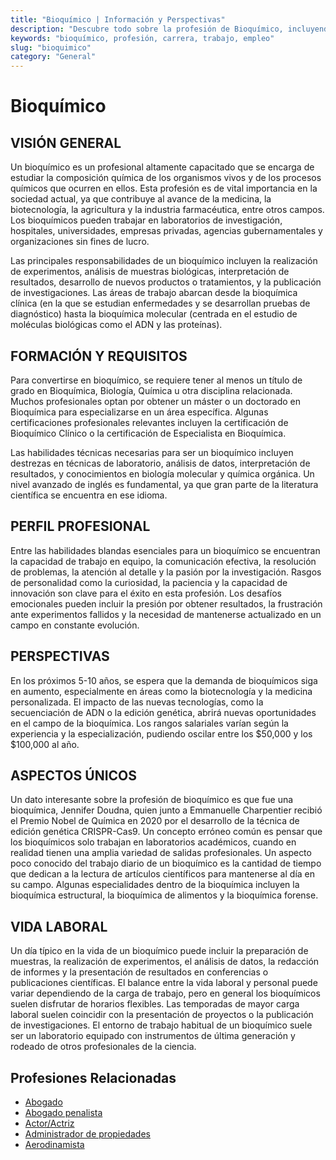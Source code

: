 ```yaml
---
title: "Bioquímico | Información y Perspectivas"
description: "Descubre todo sobre la profesión de Bioquímico, incluyendo responsabilidades, requisitos y oportunidades."
keywords: "bioquímico, profesión, carrera, trabajo, empleo"
slug: "bioquimico"
category: "General"
---
```


# Bioquímico

## VISIÓN GENERAL

Un bioquímico es un profesional altamente capacitado que se encarga de estudiar la composición química de los organismos vivos y de los procesos químicos que ocurren en ellos. Esta profesión es de vital importancia en la sociedad actual, ya que contribuye al avance de la medicina, la biotecnología, la agricultura y la industria farmacéutica, entre otros campos. Los bioquímicos pueden trabajar en laboratorios de investigación, hospitales, universidades, empresas privadas, agencias gubernamentales y organizaciones sin fines de lucro.

Las principales responsabilidades de un bioquímico incluyen la realización de experimentos, análisis de muestras biológicas, interpretación de resultados, desarrollo de nuevos productos o tratamientos, y la publicación de investigaciones. Las áreas de trabajo abarcan desde la bioquímica clínica (en la que se estudian enfermedades y se desarrollan pruebas de diagnóstico) hasta la bioquímica molecular (centrada en el estudio de moléculas biológicas como el ADN y las proteínas).

## FORMACIÓN Y REQUISITOS

Para convertirse en bioquímico, se requiere tener al menos un título de grado en Bioquímica, Biología, Química u otra disciplina relacionada. Muchos profesionales optan por obtener un máster o un doctorado en Bioquímica para especializarse en un área específica. Algunas certificaciones profesionales relevantes incluyen la certificación de Bioquímico Clínico o la certificación de Especialista en Bioquímica.

Las habilidades técnicas necesarias para ser un bioquímico incluyen destrezas en técnicas de laboratorio, análisis de datos, interpretación de resultados, y conocimientos en biología molecular y química orgánica. Un nivel avanzado de inglés es fundamental, ya que gran parte de la literatura científica se encuentra en ese idioma.

## PERFIL PROFESIONAL

Entre las habilidades blandas esenciales para un bioquímico se encuentran la capacidad de trabajo en equipo, la comunicación efectiva, la resolución de problemas, la atención al detalle y la pasión por la investigación. Rasgos de personalidad como la curiosidad, la paciencia y la capacidad de innovación son clave para el éxito en esta profesión. Los desafíos emocionales pueden incluir la presión por obtener resultados, la frustración ante experimentos fallidos y la necesidad de mantenerse actualizado en un campo en constante evolución.

## PERSPECTIVAS

En los próximos 5-10 años, se espera que la demanda de bioquímicos siga en aumento, especialmente en áreas como la biotecnología y la medicina personalizada. El impacto de las nuevas tecnologías, como la secuenciación de ADN o la edición genética, abrirá nuevas oportunidades en el campo de la bioquímica. Los rangos salariales varían según la experiencia y la especialización, pudiendo oscilar entre los $50,000 y los $100,000 al año.

## ASPECTOS ÚNICOS

Un dato interesante sobre la profesión de bioquímico es que fue una bioquímica, Jennifer Doudna, quien junto a Emmanuelle Charpentier recibió el Premio Nobel de Química en 2020 por el desarrollo de la técnica de edición genética CRISPR-Cas9. Un concepto erróneo común es pensar que los bioquímicos solo trabajan en laboratorios académicos, cuando en realidad tienen una amplia variedad de salidas profesionales. Un aspecto poco conocido del trabajo diario de un bioquímico es la cantidad de tiempo que dedican a la lectura de artículos científicos para mantenerse al día en su campo. Algunas especialidades dentro de la bioquímica incluyen la bioquímica estructural, la bioquímica de alimentos y la bioquímica forense.

## VIDA LABORAL

Un día típico en la vida de un bioquímico puede incluir la preparación de muestras, la realización de experimentos, el análisis de datos, la redacción de informes y la presentación de resultados en conferencias o publicaciones científicas. El balance entre la vida laboral y personal puede variar dependiendo de la carga de trabajo, pero en general los bioquímicos suelen disfrutar de horarios flexibles. Las temporadas de mayor carga laboral suelen coincidir con la presentación de proyectos o la publicación de investigaciones. El entorno de trabajo habitual de un bioquímico suele ser un laboratorio equipado con instrumentos de última generación y rodeado de otros profesionales de la ciencia.
## Profesiones Relacionadas

- [Abogado](/profesiones/abogado/)
- [Abogado penalista](/profesiones/abogado-penalista/)
- [Actor/Actriz](/profesiones/actor-actriz/)
- [Administrador de propiedades](/profesiones/administrador-de-propiedades/)
- [Aerodinamista](/profesiones/aerodinamista/)

